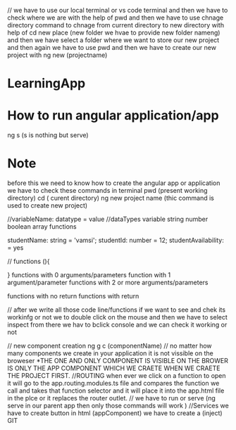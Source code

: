 // we have to use our local terminal or vs code terminal 
and then we have to check where we are with the help of pwd
and then we have to use chnage directory command to chnage from current directory to new directory with help of cd new place (new folder  we hvae to provide new folder nameng)
and then we have select a folder where we want to store our new project
and then again we have to use pwd
and then we have to create our new project with ng new (projectname)
# LearningApp
# How to run angular application/app
ng s (s is nothing but serve)
# Note 
before this we need to know how to create the angular app or application
we have to check these commands in terminal 
pwd (present working directory)
cd ( curent directory)
ng new project name (thic command is used to create new project)

//variableName: datatype = value
//dataTypes
variable
string
number
boolean
array
functions

studentName: string = 'vamsi';
studentId: number = 12;
studentAvailability: = yes

// functions
(){

}
functions with 0 arguments/parameters
function with 1 argument/parameter
functions with 2 or more arguments/parameters

functions with no return
functions with return

// after we write all those code line/functions if we want to see and chek its workinfg or not we to double click on the mouse and then we have to select inspect from there we hav to bclick console and we can check it working or not
 

// new component creation 
ng g c (componentName)
// no matter how many components we create in your application it is not vissible on the broweser 
*THE ONE AND ONLY COMPONENT IS VISIBLE ON THE BROWER IS ONLY THE APP COMPONENT WHICH WE CRAETE WHEN WE CRAETE THE PROJECT FIRST.
//ROUTING
when ever we click on a function to open it will go to the app.routing.modules.ts file and compares the function we call and takes that function selector and it will place it into the app.html file in the plce or it replaces the router outlet.
// we have to run or serve (ng serve in our parent app then only those commands will work
)
//Services
we have to create button in html (appComponent)
we have to create a (inject)
GIT
